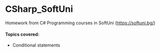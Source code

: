 # CSharp_SoftUni
Homework from C# Programming courses in SoftUni (https://softuni.bg/)
<h4>Topics covered:</h4>
<ul>
  <li>Conditional statements</li>
</ul>
